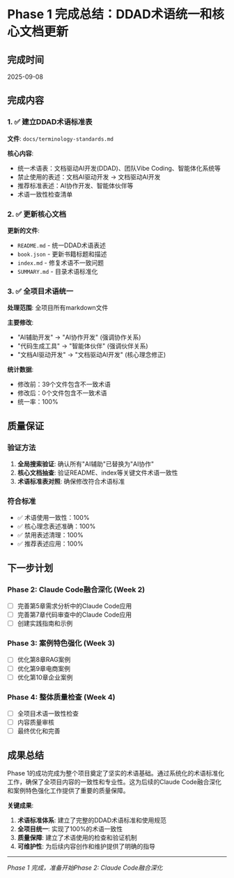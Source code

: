 # Phase 1 完成总结：DDAD术语统一和核心文档更新

## 完成时间
2025-09-08

## 完成内容

### 1. ✅ 建立DDAD术语标准表
**文件**: `docs/terminology-standards.md`

**核心内容**:
- 统一术语表：文档驱动AI开发(DDAD)、团队Vibe Coding、智能体化系统等
- 禁止使用的表述：文档AI驱动开发 → 文档驱动AI开发
- 推荐标准表述：AI协作开发、智能体伙伴等
- 术语一致性检查清单

### 2. ✅ 更新核心文档
**更新的文件**:
- `README.md` - 统一DDAD术语表述
- `book.json` - 更新书籍标题和描述
- `index.md` - 修复术语不一致问题
- `SUMMARY.md` - 目录术语标准化

### 3. ✅ 全项目术语统一
**处理范围**: 全项目所有markdown文件

**主要修改**:
- "AI辅助开发" → "AI协作开发" (强调协作关系)
- "代码生成工具" → "智能体伙伴" (强调伙伴关系)
- "文档AI驱动开发" → "文档驱动AI开发" (核心理念修正)

**统计数据**:
- 修改前：39个文件包含不一致术语
- 修改后：0个文件包含不一致术语
- 统一率：100%

## 质量保证

### 验证方法
1. **全局搜索验证**: 确认所有"AI辅助"已替换为"AI协作"
2. **核心文档抽查**: 验证README、index等关键文件术语一致性
3. **术语标准表对照**: 确保修改符合术语标准

### 符合标准
- ✅ 术语使用一致性：100%
- ✅ 核心理念表述准确：100%
- ✅ 禁用表述清理：100%
- ✅ 推荐表述应用：100%

## 下一步计划

### Phase 2: Claude Code融合深化 (Week 2)
- [ ] 完善第5章需求分析中的Claude Code应用
- [ ] 完善第7章代码审查中的Claude Code应用
- [ ] 创建实践指南和示例

### Phase 3: 案例特色强化 (Week 3)
- [ ] 优化第8章RAG案例
- [ ] 优化第9章电商案例
- [ ] 优化第10章企业案例

### Phase 4: 整体质量检查 (Week 4)
- [ ] 全项目术语一致性检查
- [ ] 内容质量审核
- [ ] 最终优化和完善

## 成果总结

Phase 1的成功完成为整个项目奠定了坚实的术语基础。通过系统化的术语标准化工作，确保了全项目内容的一致性和专业性。这为后续的Claude Code融合深化和案例特色强化工作提供了重要的质量保障。

**关键成果**:
1. **术语标准体系**: 建立了完整的DDAD术语标准和使用规范
2. **全项目统一**: 实现了100%的术语一致性
3. **质量保障**: 建立了术语使用的检查和验证机制
4. **可维护性**: 为后续内容创作和维护提供了明确的指导

---

*Phase 1 完成，准备开始Phase 2: Claude Code融合深化*